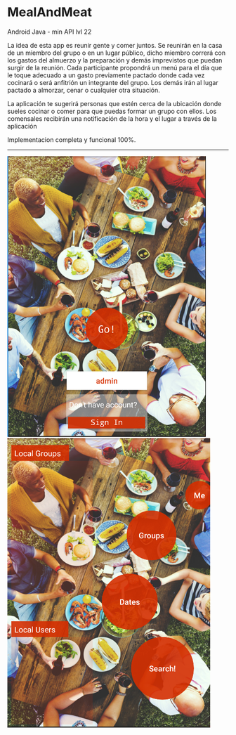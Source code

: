 # MealAndMeat
Android Java - min API lvl 22

La idea de esta app es reunir gente y comer juntos. Se reunirán en la casa de un miembro del grupo o en un lugar público, dicho miembro correrá con los gastos del almuerzo y la preparación y demás imprevistos que puedan surgir de la reunión. Cada participante propondrá un menú para el día que le toque adecuado a un gasto previamente pactado donde cada vez cocinará o será anfitrión un integrante del grupo. Los demás irán al lugar pactado a almorzar, cenar o cualquier otra situación.

La aplicación te sugerirá personas que estén cerca de la ubicación donde sueles cocinar o comer para que puedas formar un grupo con ellos. Los comensales recibirán una notificación de la hora y el lugar a través de la aplicación

Implementacion completa y funcional 100%.


----------------------
![Start activity](https://github.com/JavierEspinMegias/MealAndMeat/blob/master/capturas/Captura.PNG)
![Home activity](https://github.com/JavierEspinMegias/MealAndMeat/blob/master/capturas/Captura2.PNG)

